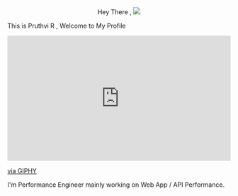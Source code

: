 <div id="header" align="center">
Hey There , <img src="https://media.giphy.com/media/OpBA2nKQog7LENz8Of/giphy.gif">
</div>

This is Pruthvi R , Welcome to My Profile

<div style="width:100%;height:0;padding-bottom:56%;position:relative;"><iframe src="https://giphy.com/embed/lPiswxr19ibbJJWJE1" width="100%" height="100%" style="position:absolute" frameBorder="0" class="giphy-embed" allowFullScreen></iframe></div><p><a href="https://giphy.com/gifs/lPiswxr19ibbJJWJE1">via GIPHY</a></p>

I'm Performance Engineer mainly working on Web App / API Performance.






